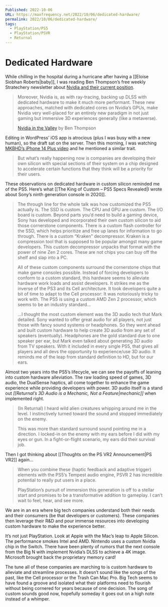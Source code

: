 ```yaml
---
Published: 2022-10-06
URL: https://maxfrequency.net/2022/10/06/dedicated-hardware/
permalink: 2022/10/06/dedicated-hardware/
tags:
  - PlayStation/PS5
  - PlayStation/PSVR
  - Returnal
---
```

# Dedicated Hardware

While chilling in the hospital during a hurricane after having a [[Eloise Siobhan Roberts|baby]], I was reading Ben Thompson’s free weekly Stratechery newsletter about [Nvidia and their current position](https://stratechery.com/2022/nvidia-in-the-valley/).

> Moreover, Nvidia is, as with ray-tracing, backing up DLSS with dedicated hardware to make it much more performant. These new approaches, matched with dedicated cores on Nvidia’s GPUs, make Nvidia very well-placed for an entirely new paradigm in not just gaming but immersive 3D experiences generally (like a metaverse).
> 
> [Nvidia in the Valley](https://stratechery.com/2022/nvidia-in-the-valley/) by Ben Thompson

Editing in WordPress’ iOS app is atrocious (plus I was busy with a new human), so the draft sat on the server. Then this morning, I was watching [MKBHD’s iPhone 14 Plus video](https://youtube.com/watch?v=35BkHichD2M&t=158) and he mentioned a similar trait.

> But what’s really happening now is companies are developing their own silicon with special sections of their system on a chip designed to accelerate certain functions that they think will be a priority for their users.

These observations on dedicated hardware in custom silicon reminded me of the PS5. Here’s what [[The King of Custom – PS5 Specs Revealed|I wrote about Sony’s ninth generation console in 2020]].

> The through line for the whole talk was how customized the PS5 actually is. The SSD is custom. The CPU and GPU are custom. The I/O board is custom. Beyond parts you’d need to build a gaming device, Sony has developed and incorporated their own custom silicon to aid those cornerstone components. There is a custom flash controller for the SSD, which helps prioritize and free up lanes for information to go through. There is a custom “Kraken” decompressor. Kraken is a compression tool that is supposed to be popular amongst many game developers. This custom decompressor unpacks that format with the power of nine Zen 2 cores. These are not chips you can buy off the shelf and slap into a PC.
> 
> All of these custom components surround the cornerstone chips that make game consoles possible. Instead of forcing developers to conform to a custom standard, this hardware seems to alleviate hardware work loads and assist developers. It strikes me as the inverse of the PS3 and its Cell architecture. It took developers quite a bit of time to adapt to the Cell processor: It was notoriously tricky to work with. The PS5 is using a custom AMD Zen 2 processor, which seems to be an industry standard…
> 
> …I thought the most custom element was the 3D audio tech that Mark detailed. Sony wanted to offer great audio for all players, not just those with fancy sound systems or headphones. So they went ahead and built custom hardware to help create 3D audio from any set of speakers (eventually). Headphones are the gold standard due to one speaker per ear, but Mark even talked about generating 3D audio from TV speakers. With it included in every single PS5, that gives all players and all devs the opportunity to experience/use 3D audio. It reminds me of the leap from standard definition to HD, but for our ears.

Almost two years into the PS5’s lifecycle, we can see the payoffs of leaning into custom hardware alleviation. The raw loading speed of games, 3D audio, the DualSense haptics, all come together to enhance the game experience while providing developers with power. 3D audio itself is a stand out *[[Returnal’s 3D Audio is a Mechanic, Not a Feature|mechanic]]* when implemented right.

> (In Returnal) I heard wild alien creatures whipping around me in the level. I instinctively turned toward the sound and stopped immediately on the enemy. 
> 
> This was more than standard surround sound pointing me in a direction. I locked-in on the enemy with my ears before I did with my eyes or gun. In a fight-or-flight scenario, my ears did their survival job.

Then I got thinking about [[Thoughts on the PS VR2 Announcement|PS VR2]] again…

> When you combine these (haptic feedback and adaptive trigger) elements with the PS5’s Tempest audio engine, PSVR 2 has incredible potential to really put users in a place.
> 
> PlayStation’s pursuit of immersion this generation is off to a stellar start and promises to be a transformative addition to gameplay. I can’t wait to feel, hear, and see more.

We are in an era where big tech companies understand both their needs and their consumers (be that developers or customers). These companies then leverage their R&D and pour immense resources into developing custom hardware to make the experience better.

It’s not just PlayStation. Look at Apple with the Mac’s leap to Apple Silicon. The performance smokes Intel and AMD. Nintendo uses a custom Nvidia chip in the Switch. There have been plenty of rumors that the next console from the Big N with implement Nvidia’s DLSS to achieve a 4K image. Microsoft brought back the proprietary memory card!

The tune all of these companies are marching to is custom hardware to alleviate and streamline processes. It doesn’t sound like the songs of the past, like the Cell processor or the Trash Can Mac Pro. Big Tech seems to have found a groove and isolated what their platforms need to flourish without being cornered for years because of one decision. The song of custom sounds good now, hopefully someday it goes out on a high note instead of a whimper.